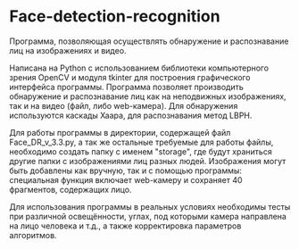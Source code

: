 # Face-detection-recognition
Программа, позволяющая осуществлять обнаружение и распознавание лиц на изображениях и видео.

Написана на Python с использованием библиотеки компьютерного зрения OpenCV и модуля tkinter для построения графического интерфейса программы. Программа позволяет производить обнаружение и распознавание лиц как на неподвижных изображениях, так и на видео (файл, либо web-камера). Для обнаружения используются каскады Хаара, для распознавания метод LBPH. 

Для работы программы в директории, содержащей файл Face_DR_v_3.3.py, а так же остальные требуемые для работы файлы, необходимо создать папку с именем "storage", где будут храниться другие папки с изображениями лиц разных людей. Изображения могут быть добавлены как вручную, так и с помощью программы: специальная функция включает web-камеру и сохраняет 40 фрагментов, содержащих лицо.

Для использования программы в реальных условиях необходимы тесты при различной освещённости, углах, под которыми камера направлена на лицо человека и т.д., а также корректировка параметров алгоритмов.
